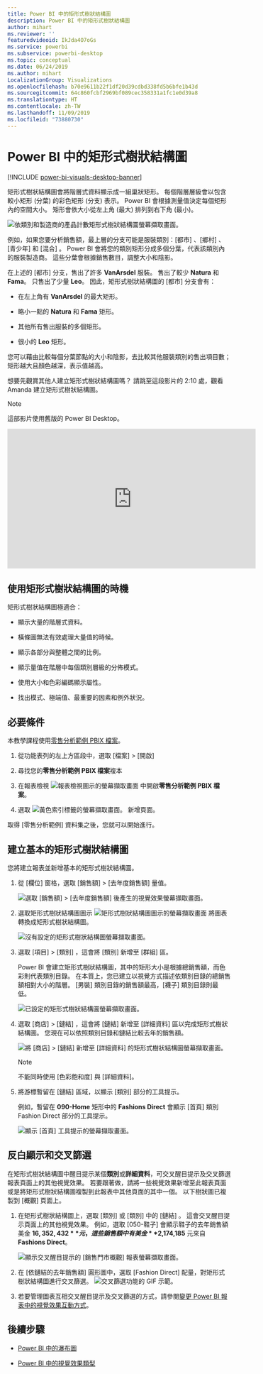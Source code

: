 ```yaml
---
title: Power BI 中的矩形式樹狀結構圖
description: Power BI 中的矩形式樹狀結構圖
author: mihart
ms.reviewer: ''
featuredvideoid: IkJda4O7oGs
ms.service: powerbi
ms.subservice: powerbi-desktop
ms.topic: conceptual
ms.date: 06/24/2019
ms.author: mihart
LocalizationGroup: Visualizations
ms.openlocfilehash: b70e9611b22f1df20d39cdbd338fd5b6bfe1b43d
ms.sourcegitcommit: 64c860fcbf2969bf089cec358331a1fc1e0d39a8
ms.translationtype: HT
ms.contentlocale: zh-TW
ms.lasthandoff: 11/09/2019
ms.locfileid: "73880730"
---
```

# <a name="treemaps-in-power-bi"></a>Power BI 中的矩形式樹狀結構圖

[!INCLUDE [power-bi-visuals-desktop-banner](../includes/power-bi-visuals-desktop-banner.md)]

矩形式樹狀結構圖會將階層式資料顯示成一組巢狀矩形。 每個階層層級會以包含較小矩形 (分葉) 的彩色矩形 (分支) 表示。 Power BI 會根據測量值決定每個矩形內的空間大小。 矩形會依大小從左上角 (最大) 排列到右下角 (最小)。

![依類別和製造商的產品計數矩形式樹狀結構圖螢幕擷取畫面。](media/power-bi-visualization-treemaps/pbi-nancy-viz-treemap.png)

例如，如果您要分析銷售額，最上層的分支可能是服裝類別：[都市]  、[鄉村]  、[青少年]  和 [混合]  。 Power BI 會將您的類別矩形分成多個分葉，代表該類別內的服裝製造商。 這些分葉會根據銷售數目，調整大小和陰影。

在上述的 [都市]  分支，售出了許多 **VanArsdel** 服裝。 售出了較少 **Natura** 和 **Fama**。 只售出了少量 **Leo**。 因此，矩形式樹狀結構圖的 [都市]  分支會有：

* 在左上角有 **VanArsdel** 的最大矩形。

* 略小一點的 **Natura** 和 **Fama** 矩形。

* 其他所有售出服裝的多個矩形。

* 很小的 **Leo** 矩形。

您可以藉由比較每個分葉節點的大小和陰影，去比較其他服裝類別的售出項目數；矩形越大且顏色越深，表示值越高。

想要先觀賞其他人建立矩形式樹狀結構圖嗎？ 請跳至這段影片的 2:10 處，觀看 Amanda 建立矩形式樹狀結構圖。

   > [!NOTE]
   > 這部影片使用舊版的 Power BI Desktop。
   > 
   > 

<iframe width="560" height="315" src="https://www.youtube.com/embed/IkJda4O7oGs" frameborder="0" allowfullscreen></iframe>

## <a name="when-to-use-a-treemap"></a>使用矩形式樹狀結構圖的時機

矩形式樹狀結構圖極適合：

* 顯示大量的階層式資料。

* 橫條圖無法有效處理大量值的時候。

* 顯示各部分與整體之間的比例。

* 顯示量值在階層中每個類別層級的分佈模式。

* 使用大小和色彩編碼顯示屬性。

* 找出模式、極端值、最重要的因素和例外狀況。

## <a name="prerequisite"></a>必要條件

本教學課程使用[零售分析範例 PBIX 檔案](https://download.microsoft.com/download/9/6/D/96DDC2FF-2568-491D-AAFA-AFDD6F763AE3/Retail%20Analysis%20Sample%20PBIX.pbix)。

1. 從功能表列的左上方區段中，選取 [檔案]   > [開啟] 
   
2. 尋找您的**零售分析範例 PBIX 檔案**複本

1. 在報表檢視 ![報表檢視圖示的螢幕擷取畫面](media/power-bi-visualization-kpi/power-bi-report-view.png) 中開啟**零售分析範例 PBIX 檔案**。

1. 選取 ![黃色索引標籤的螢幕擷取畫面。](media/power-bi-visualization-kpi/power-bi-yellow-tab.png) 新增頁面。


取得 [零售分析範例]  資料集之後，您就可以開始進行。

## <a name="create-a-basic-treemap"></a>建立基本的矩形式樹狀結構圖

您將建立報表並新增基本的矩形式樹狀結構圖。


1. 從 [欄位]  窗格，選取 [銷售額]   > [去年度銷售額]  量值。

   ![選取 [銷售額] > [去年度銷售額] 後產生的視覺效果螢幕擷取畫面。](media/power-bi-visualization-treemaps/treemapfirstvalue-new.png)

1. 選取矩形式樹狀結構圖圖示 ![矩形式樹狀結構圖圖示的螢幕擷取畫面](media/power-bi-visualization-treemaps/power-bi-treemap-icon.png) 將圖表轉換成矩形式樹狀結構圖。

   ![沒有設定的矩形式樹狀結構圖螢幕擷取畫面。](media/power-bi-visualization-treemaps/treemapconvertto-new.png)

1. 選取 [項目]   > [類別]  ，這會將 [類別]  新增至 [群組]  區。

    Power BI 會建立矩形式樹狀結構圖，其中的矩形大小是根據總銷售額，而色彩則代表類別目錄。 在本質上，您已建立以視覺方式描述依類別目錄的總銷售額相對大小的階層。 [男裝]  類別目錄的銷售額最高，[襪子]  類別目錄則最低。

    ![已設定的矩形式樹狀結構圖螢幕擷取畫面。](media/power-bi-visualization-treemaps/power-bi-complete.png)

1. 選取 [商店]   > [鏈結]  ，這會將 [鏈結]  新增至 [詳細資料]  區以完成矩形式樹狀結構圖。 您現在可以依照類別目錄和鏈結比較去年的銷售額。

   ![將 [商店] > [鏈結] 新增至 [詳細資料] 的矩形式樹狀結構圖螢幕擷取畫面。](media/power-bi-visualization-treemaps/power-bi-details.png)

   > [!NOTE]
   > 不能同時使用 [色彩飽和度] 與 [詳細資料]。

1. 將游標暫留在 [鏈結]  區域，以顯示 [類別]  部分的工具提示。

    例如，暫留在 **090-Home** 矩形中的 **Fashions Direct** 會顯示 [首頁] 類別 Fashion Direct 部分的工具提示。

   ![顯示 [首頁] 工具提示的螢幕擷取畫面。](media/power-bi-visualization-treemaps/treemaphoverdetail-new.png)


## <a name="highlighting-and-cross-filtering"></a>反白顯示和交叉篩選

在矩形式樹狀結構圖中醒目提示某個**類別**或**詳細資料**，可交叉醒目提示及交叉篩選報表頁面上的其他視覺效果。 若要跟著做，請將一些視覺效果新增至此報表頁面或是將矩形式樹狀結構圖複製到此報表中其他頁面的其中一個。 以下樹狀圖已複製到 [概觀]  頁面上。 

1. 在矩形式樹狀結構圖上，選取 [類別]  或 [類別]  中的 [鏈結]  。 這會交叉醒目提示頁面上的其他視覺效果。 例如，選取 [050-鞋子]  會顯示鞋子的去年銷售額美金 **$16,352,432** 元，這些銷售額中有美金 **$2,174,185** 元來自 **Fashions Direct**。

   ![顯示交叉醒目提示的 [銷售門市概觀] 報表螢幕擷取畫面。](media/power-bi-visualization-treemaps/treemaphiliting.png)

1. 在 [依鏈結的去年銷售額]  圓形圖中，選取 [Fashion Direct]  配量，對矩形式樹狀結構圖進行交叉篩選。
   ![交叉篩選功能的 GIF 示範。](media/power-bi-visualization-treemaps/treemapnoowl.gif)

1. 若要管理圖表互相交叉醒目提示及交叉篩選的方式，請參閱[變更 Power BI 報表中的視覺效果互動方式](../service-reports-visual-interactions.md)。

## <a name="next-steps"></a>後續步驟

* [Power BI 中的瀑布圖](power-bi-visualization-waterfall-charts.md)

* [Power BI 中的視覺效果類型](power-bi-visualization-types-for-reports-and-q-and-a.md)
